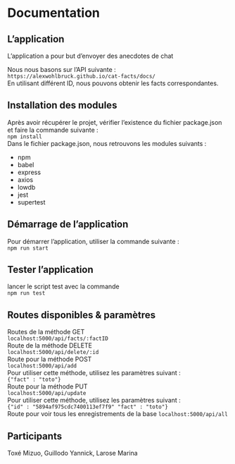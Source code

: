 # Documentation  
## L’application  
L’application a pour but d’envoyer des anecdotes de chat  

Nous nous basons sur l’API suivante :  
`https://alexwohlbruck.github.io/cat-facts/docs/`  
En utilisant différent ID, nous pouvons obtenir les facts correspondantes.  


## Installation des modules  
Après avoir récupérer le projet, vérifier l’existence du fichier package.json et faire la commande suivante :  
`npm install`  
Dans le fichier package.json, nous retrouvons les modules suivants :  
* npm  
* babel  
* express  
* axios  
* lowdb  
* jest  
* supertest  

## Démarrage de l’application  
Pour démarrer l’application, utiliser la commande suivante :   
`npm run start`  

## Tester l’application  
lancer le script test avec la commande  
`npm run test`  
## Routes disponibles & paramètres  
Routes de la méthode GET  
`localhost:5000/api/facts/:factID `                           
Route de la méthode DELETE  
`localhost:5000/api/delete/:id`  
Route pour la méthode POST  
`localhost:5000/api/add`  
Pour utiliser cette méthode, utilisez les paramètres suivant :  
`{"fact" : "toto"}`  
Route pour la méthode PUT  
`localhost:5000/api/update`  
Pour utiliser cette méthode, utilisez les paramètres suivant :  
`{"id" : "5894af975cdc7400113ef7f9" "fact" : "toto"}`  
Route pour voir tous les enregistrements de la base 
`localhost:5000/api/all`  

## Participants  
Toxé Mizuo, Guillodo Yannick, Larose Marina
